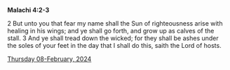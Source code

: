 **Malachi 4:2-3**

2 But unto you that fear my name shall the Sun of righteousness arise with healing in his wings; and ye shall go forth, and grow up as calves of the stall. 3 And ye shall tread down the wicked; for they shall be ashes under the soles of your feet in the day that I shall do this, saith the Lord of hosts.

[Thursday 08-February, 2024](https://getbible.life/kjv/Malachi/4/2-3)
